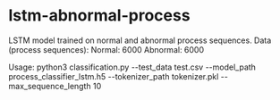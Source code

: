 # lstm-abnormal-process
LSTM model trained on normal and abnormal process sequences.
Data (process sequences):
Normal: 6000
Abnormal: 6000

Usage:
python3 classification.py --test_data test.csv --model_path process_classifier_lstm.h5 --tokenizer_path tokenizer.pkl --max_sequence_length 10
